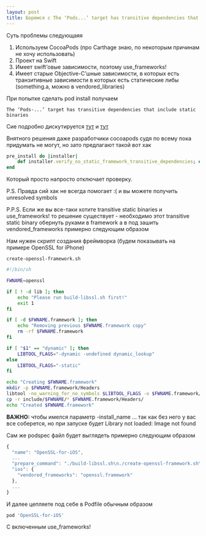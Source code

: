 ```yaml
---
layout: post
title: Боремся с The ‘Pods...’ target has transitive dependencies that include static binaries
---
```


Суть проблемы следующаяя

 1. Используем CocoaPods (про Carthage знаю, по некоторым причинам не хочу использовать)
 2. Проект на Swift
 3. Имеет swift’овые зависимости, поэтому use_frameworks!
 4. Имеет старые Objective-C’шные зависимости, в которых есть транзитивные зависимости в которых есть статические либы (something.a, можно в vendored_libraries)

При попытке сделать pod install получаем

```
The ‘Pods-...’ target has transitive dependencies that include static binaries
```

Сие подробно дискутируется [тут](https://github.com/CocoaPods/CocoaPods/issues/2926) и [тут](https://github.com/CocoaPods/CocoaPods/issues/3289)

Внятного решения даже разработчики cocoapods судя по всему пока придумать не могут, но зато предлагают такой вот хак

``` ruby
pre_install do |installer|
    def installer.verify_no_static_framework_transitive_dependencies; end
end
```

Который просто напросто отключает проверку.

P.S. Правда сий хак не всегда помогает :( и вы можете получить unresolved symbols

P.P.S. Если же вы все-таки хотите transitive static binaries и use_frameworks! то решение существует - необходимо этот transitive static binary обернуть руками в framework а в под зашить vendored_frameworks примерно следующим образом

Нам нужен скрипт создания фреймворка (будем показывать на примере OpenSSL for iPhone)

```
create-openssl-framework.sh
```

``` bash
#!/bin/sh

FWNAME=openssl

if [ ! -d lib ]; then
    echo "Please run build-libssl.sh first!"
    exit 1
fi

if [ -d $FWNAME.framework ]; then
    echo "Removing previous $FWNAME.framework copy"
    rm -rf $FWNAME.framework
fi

if [ "$1" == "dynamic" ]; then
    LIBTOOL_FLAGS="-dynamic -undefined dynamic_lookup"
else
    LIBTOOL_FLAGS="-static"
fi

echo "Creating $FWNAME.framework"
mkdir -p $FWNAME.framework/Headers
libtool -no_warning_for_no_symbols $LIBTOOL_FLAGS -o $FWNAME.framework/$FWNAME -install_name @rpath/$FWNAME.framework/$FWNAME lib/libcrypto.a lib/libssl.a
cp -r include/$FWNAME/* $FWNAME.framework/Headers/
echo "Created $FWNAME.framework"
```

**ВАЖНО:** чтобы имелся параметр -install_name ... так как без него у вас все соберется, но при запуске будет Library not loaded: Image not found

Сам же podspec файл будет выглядеть примерно следующим образом

``` js
{
  "name": "OpenSSL-for-iOS",
  ...
  "prepare_command": "./build-libssl.sh\n./create-openssl-framework.sh\n",
  "ios": {
    "vendored_frameworks": "openssl.framework"
  },
  ...
}
```

И далее цепляете под себе в Podfile обычным образом

``` ruby
pod 'OpenSSL-for-iOS'
```

С включенным use_frameworks!
